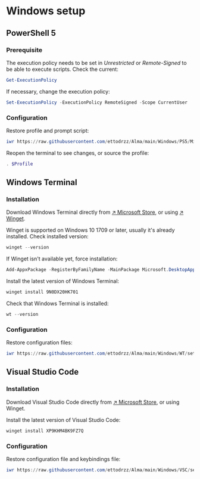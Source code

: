 # Windows setup

## PowerShell 5

### Prerequisite

The execution policy needs to be set in *Unrestricted* or *Remote-Signed* to be able to execute scripts. Check the current:

```powershell
Get-ExecutionPolicy
```

If necessary, change the execution policy:

```powershell
Set-ExecutionPolicy -ExecutionPolicy RemoteSigned -Scope CurrentUser
```

### Configuration

Restore profile and prompt script:

```powershell
iwr https://raw.githubusercontent.com/ettodrzz/Alma/main/Windows/PS5/Microsoft.PowerShell_profile.ps1 -OutFile (ni $Profile -Force); iwr https://raw.githubusercontent.com/ettodrzz/Alma/main/Windows/Scripts/Microsoft.PowerShell_prompt.ps1 -OutFile (ni $Home\Scripts\Microsoft.PowerShell_prompt.ps1 -Force)
```

Reopen the terminal to see changes, or source the profile:

```powershell
. $Profile
```

## Windows Terminal

### Installation

Download Windows Terminal directly from [↗ Microsoft Store](https://apps.microsoft.com/detail/9N0DX20HK701?launch=true&mode=mini), or using [↗ Winget](https://learn.microsoft.com/en-us/windows/package-manager).

Winget is supported on Windows 10 1709 or later, usually it's already installed. Check installed version:

```powershell
winget --version
```

If Winget isn't available yet, force installation:

```powershell
Add-AppxPackage -RegisterByFamilyName -MainPackage Microsoft.DesktopAppInstaller_8wekyb3d8bbwe
```

Install the latest version of Windows Terminal:

```powershell
winget install 9N0DX20HK701
```

Check that Windows Terminal is installed:

```powershell
wt --version
```

### Configuration

Restore configuration files:

```powershell
iwr https://raw.githubusercontent.com/ettodrzz/Alma/main/Windows/WT/settings.json -OutFile $Env:LocalAppData\Packages\Microsoft.WindowsTerminal_8wekyb3d8bbwe\LocalState\settings.json; iwr https://raw.githubusercontent.com/ettodrzz/Alma/main/Windows/WT/state.json -OutFile $Env:LocalAppData\Packages\Microsoft.WindowsTerminal_8wekyb3d8bbwe\LocalState\state.json
```

## Visual Studio Code

### Installation

Download Visual Studio Code directly from [↗ Microsoft Store](https://apps.microsoft.com/detail/XP9KHM4BK9FZ7Q?launch=true&mode=mini), or using Winget.

Install the latest version of Visual Studio Code:

```powershell
winget install XP9KHM4BK9FZ7Q
```

### Configuration

Restore configuration file and keybindings file:

```powershell
iwr https://raw.githubusercontent.com/ettodrzz/Alma/main/Windows/VSC/settings.json -OutFile (ni $Env:AppData\Code\User\settings.json -Force); iwr https://raw.githubusercontent.com/ettodrzz/Alma/main/Windows/VSC/keybindings.json -OutFile (ni $Env:AppData\Code\User\keybindings.json -Force)
```
